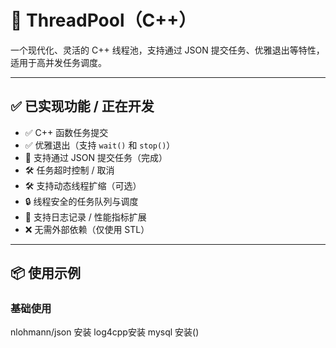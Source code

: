 # 🧵 ThreadPool（C++）

一个现代化、灵活的 C++ 线程池，支持通过 JSON 提交任务、优雅退出等特性，适用于高并发任务调度。

---

## ✅ 已实现功能 / 正在开发

- ✅ C++ 函数任务提交
- ✅ 优雅退出（支持 `wait()` 和 `stop()`）
- 🔧 支持通过 JSON 提交任务（完成）
- 🛠 任务超时控制 / 取消
- 🛠 支持动态线程扩缩（可选）
- 🔒 线程安全的任务队列与调度
- 📝 支持日志记录 / 性能指标扩展
- ❌ 无需外部依赖（仅使用 STL）

---

## 📦 使用示例

### 基础使用

nlohmann/json 安装 
log4cpp安装 
mysql 安装()
